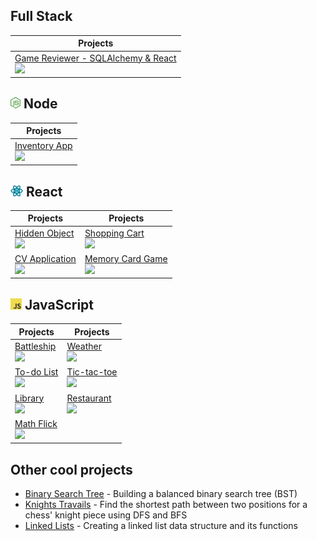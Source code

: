 <!-- ## [Current Project: hb-capstone][hbcapsLin] -->

## Full Stack

| Projects |
| --- |
| [Game Reviewer - SQLAlchemy & React][hbcapsLin] <br> [![][hbcapsGif]][hbcapsLin]  |

## <img src="https://github.com/TYLPHE/TYLPHE/blob/main/readmeAssets/nodejs-logo.png" height="18px"> Node

| Projects |
| --- |
| [Inventory App][invappLin] <br> [![][invappGif]][invappLin]  |

## <img src="https://github.com/TYLPHE/TYLPHE/blob/main/readmeAssets/react-logo.png" height="18px"> React

| Projects | Projects |
| --- | --- |
| [Hidden Object][hidobjLin] <br> [![][hidobjGif]][hidobjLin]  | [Shopping Cart][shocarLin] <br> [![][shocarGif]][shocarLin]
| [CV Application][cvapplLin] <br> [![][cvapplGif]][cvapplLin] | [Memory Card Game][memcarLin] <br> [![][memcarGif]][memcarLin]

## <img src="https://github.com/TYLPHE/TYLPHE/blob/main/readmeAssets/JavaScript-logo.png" height="18px"> JavaScript
| Projects | Projects |
| --- | --- |
| [Battleship][battleLin] <br> [![][battleGif]][battleLin] | [Weather][weatheLin] <br> [![][weatheGif]][weatheLin]
| [To-do List][todoliLin] <br> [![][todoliGif]][todoliLin] | [Tic-tac-toe][tictacLin] <br> [![][tictacGif]][tictacLin]      
| [Library][librarLin] <br> [![][librarGif]][librarLin]    | [Restaurant][restauLin] <br> [![][restauGif]][restauLin]       
| [Math Flick][matfliLin] <br> [![][matfliGif]][matfliLin] |

## Other cool projects
- [Binary Search Tree][binseaLin] - Building a balanced binary search tree (BST) 
- [Knights Travails][knitraLin] - Find the shortest path between two positions for a chess' knight piece using DFS and BFS
- [Linked Lists][linlisLin] - Creating a linked list data structure and its functions

<!-- Link References -->
[hbcapsLin]: https://github.com/TYLPHE/hb-capstone
[hbcapsGif]: https://github.com/TYLPHE/TYLPHE/blob/main/readmeAssets/hb-capstone.gif

[memonlLin]: https://github.com/TYLPHE/members-only

[invappLin]: https://github.com/TYLPHE/inventory-app
[invappGif]: https://github.com/TYLPHE/TYLPHE/blob/main/readmeAssets/preview-inventory-app.gif

[knitraLin]: https://github.com/TYLPHE/knights-travails
[binseaLin]: https://github.com/TYLPHE/binary-search-trees
[linlisLin]: https://github.com/TYLPHE/linked-lists

[hidobjLin]: https://github.com/TYLPHE/hidden-object-game
[hidobjGif]: https://github.com/TYLPHE/TYLPHE/blob/main/readmeAssets/preview-hidden-object-game.gif

[cvapplLin]: https://github.com/TYLPHE/cv-application
[cvapplGif]: https://github.com/TYLPHE/TYLPHE/blob/main/readmeAssets/preview-cv-application.gif

[memcarLin]: https://github.com/TYLPHE/memory-card-game
[memcarGif]: https://github.com/TYLPHE/TYLPHE/blob/main/readmeAssets/preview-memory-card-game.gif

[weatheLin]: https://github.com/TYLPHE/weather
[weatheGif]: https://github.com/TYLPHE/TYLPHE/blob/main/readmeAssets/preview-weather.gif

[matfliLin]: https://xzhong.itch.io/math-flick
[matfliGif]: https://github.com/TYLPHE/TYLPHE/blob/main/readmeAssets/preview-math-flick.gif

[restauLin]: https://github.com/TYLPHE/restaurant
[restauGif]: https://github.com/TYLPHE/TYLPHE/blob/main/readmeAssets/preview-restaurant.gif

[todoliLin]: https://github.com/TYLPHE/to-do-list
[todoliGif]: https://github.com/TYLPHE/TYLPHE/blob/main/readmeAssets/preview-to-do-list.gif

[tictacLin]: https://github.com/TYLPHE/tic-tac-toe
[tictacGif]: https://github.com/TYLPHE/TYLPHE/blob/main/readmeAssets/preview-tic-tac-toe.gif

[librarLin]: https://github.com/TYLPHE/library-assignment
[librarGif]: https://github.com/TYLPHE/TYLPHE/blob/main/readmeAssets/preview-library.gif

[battleLin]: https://github.com/TYLPHE/battleship
[battleGif]: https://github.com/TYLPHE/TYLPHE/blob/main/readmeAssets/preview-battleship.gif

[shocarLin]: https://github.com/TYLPHE/shopping-cart
[shocarGif]: https://github.com/TYLPHE/TYLPHE/blob/main/readmeAssets/preview-shopping-cart.gif
